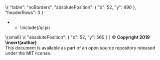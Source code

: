 \\{ "table": "noBorders", "absolutePosition": { "x": 52, "y": 490 }, "headerRows": 0 }

- - \\include(/qr.js)

\\{small}
\\{ "absolutePosition": { "x": 52, "y": 560 } }
© **Copyright 2019 \\insert(author)**\
This document is available as part of an open source repository released under the MIT license.
